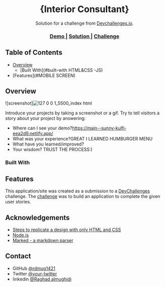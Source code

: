 <!-- Please update value in the {}  -->

<h1 align="center">{Interior Consultant}</h1>

<div align="center">
   Solution for a challenge from  <a href="http://devchallenges.io" target="_blank">Devchallenges.io</a>.
</div>

<div align="center">
  <h3>
    <a href="https://main--sunny-kulfi-eea2d9.netlify.app/">
      Demo
    </a>
    <span> | </span>
    <a href="https://main--sunny-kulfi-eea2d9.netlify.app/">
      Solution
    </a>
    <span> | </span>
    <a href="https://devchallenges.io/challenges/Jymh2b2FyebRTUljkNcb">
      Challenge
    </a>
  </h3>
</div>

<!-- TABLE OF CONTENTS -->

## Table of Contents

- [Overview](#overview)
  - [Built With](#built-with HTML&CSS -JS)
- [Features](#MOBILE SCREEN)


<!-- OVERVIEW -->

## Overview

![screenshot]![127 0 0 1_5500_index html](https://user-images.githubusercontent.com/52867161/173779409-3f096c77-dbff-4a70-a7cb-c3f31180fac5.png)

Introduce your projects by taking a screenshot or a gif. Try to tell visitors a story about your project by answering:

- Where can I see your demo?https://main--sunny-kulfi-eea2d9.netlify.app/
- What was your experience?GREAT I LEARNED HUMBURGER MENU
- What have you learned/improved?
- Your wisdom? TRUST THE PROCESS:)

### Built With

<!-- This section should list any major frameworks that you built your project using. Here are a few examples.-->

## Features

<!-- List the features of your application or follow the template. Don't share the figma file here :) -->

This application/site was created as a submission to a [DevChallenges](https://devchallenges.io/challenges) challenge. The [challenge](https://devchallenges.io/challenges/Jymh2b2FyebRTUljkNcb) was to build an application to complete the given user stories.

## Acknowledgements

<!-- This section should list any articles or add-ons/plugins that helps you to complete the project. This is optional but it will help you in the future. For exmpale -->

- [Steps to replicate a design with only HTML and CSS](https://devchallenges-blogs.web.app/how-to-replicate-design/)
- [Node.js](https://nodejs.org/)
- [Marked - a markdown parser](https://github.com/chjj/marked)

## Contact

- GitHub [@rdmug1421](https://github.com/rdmug1421)
- Twitter [@your-twitter](https://twitter.com/Rd_mug)
- linkedin [@Raghad almughidi](https://www.linkedin.com/in/raghad-almughidi/)

